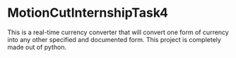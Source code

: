 # MotionCutInternshipTask4

This is a real-time currency converter that will convert one form of currency into any other specified and documented form. This project is completely made out of python.
